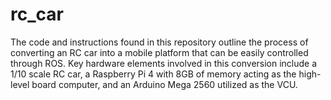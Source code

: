 # rc_car
The code and instructions found in this repository outline the process of converting an RC car into a mobile platform that can be easily controlled through ROS. Key hardware elements involved in this conversion include a 1/10 scale RC car, a Raspberry Pi 4 with 8GB of memory acting as the high-level board computer, and an Arduino Mega 2560 utilized as the VCU.